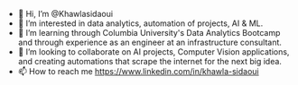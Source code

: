 - 👋 Hi, I’m @Khawlasidaoui
- 👀 I’m interested in data analytics, automation of projects, AI & ML.
- 🌱 I’m learning through Columbia University's Data Analytics Bootcamp and through experience as an engineer at an infrastructure consultant. 
- 💞️ I’m looking to collaborate on AI projects, Computer Vision applications, and creating automations that scrape the internet for the next big idea. 
- 📫 How to reach me https://www.linkedin.com/in/khawla-sidaoui

<!---
Khawlasidaoui/Khawlasidaoui is a ✨ special ✨ repository because its `README.md` (this file) appears on your GitHub profile.
You can click the Preview link to take a look at your changes.
--->
